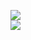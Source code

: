 [![](https://img.shields.io/badge/Made%20With-Github%20Spray-lightgrey.svg?style=for-the-badge&logo=github)](https://github.com/Annihil/github-spray#25980)  
[![](https://i.imgur.com/2DrTn0Z.gif)](https://github.com/Annihil/github-spray)